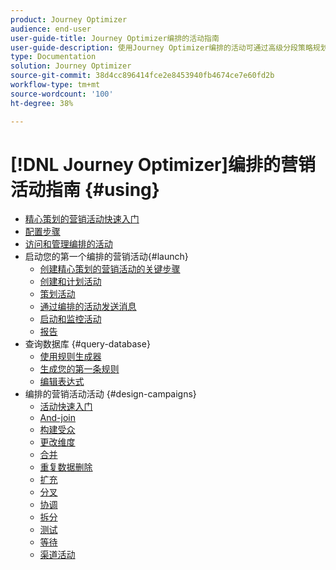 ```yaml
---
product: Journey Optimizer
audience: end-user
user-guide-title: Journey Optimizer编排的活动指南
user-guide-description: 使用Journey Optimizer编排的活动可通过高级分段策略规划和编排跨渠道活动。
type: Documentation
solution: Journey Optimizer
source-git-commit: 38d4cc896414fce2e8453940fb4674ce7e60fd2b
workflow-type: tm+mt
source-wordcount: '100'
ht-degree: 38%

---
```


# [!DNL Journey Optimizer]编排的营销活动指南 {#using}

+ [精心策划的营销活动快速入门](using/orchestrated/gs-orchestrated-campaigns.md)
+ [配置步骤](using/orchestrated/configuration-steps.md)
+ [访问和管理编排的活动](using/orchestrated/access-manage-orchestrated-campaigns.md)
+ 启动您的第一个编排的营销活动{#launch}
   + [创建精心策划的营销活动的关键步骤](using/orchestrated/gs-campaign-creation.md)
   + [创建和计划活动](using/orchestrated/create-orchestrated-campaign.md)
   + [策划活动](using/orchestrated/orchestrate-activities.md)
   + [通过编排的活动发送消息](using/orchestrated/send-messages.md)
   + [启动和监控活动](using/orchestrated/start-monitor-campaigns.md)
   + [报告](using/orchestrated/reporting-campaigns.md)
+ 查询数据库  {#query-database}
   + [使用规则生成器](using/orchestrated/orchestrated-rule-builder.md)
   + [生成您的第一条规则](using/orchestrated/build-query.md)
   + [编辑表达式](using/orchestrated/edit-expressions.md)
+ 编排的营销活动活动 {#design-campaigns}
   + [活动快速入门](using/orchestrated/activities/about-activities.md)
   + [And-join](using/orchestrated/activities/and-join.md)
   + [构建受众](using/orchestrated/activities/build-audience.md)
   + [更改维度](using/orchestrated/activities/change-dimension.md)
   + [合并](using/orchestrated/activities/combine.md)
   + [重复数据删除](using/orchestrated/activities/deduplication.md)
   + [扩充](using/orchestrated/activities/enrichment.md)
   + [分叉](using/orchestrated/activities/fork.md)
   + [协调](using/orchestrated/activities/reconciliation.md)
   + [拆分](using/orchestrated/activities/split.md)
   + [测试](using/orchestrated/activities/test.md)
   + [等待](using/orchestrated/activities/wait.md)
   + [渠道活动](using/orchestrated/activities/channels.md)
